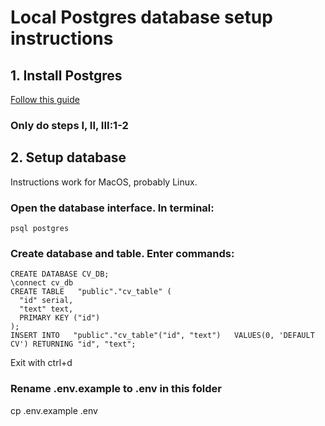 # Local Postgres database setup instructions

## 1. Install Postgres
[Follow this guide](https://www.codementor.io/devops/tutorial/getting-started-postgresql-server-mac-osx)
### Only do steps I, II, III:1-2

## 2. Setup database

Instructions work for MacOS, probably Linux.

  ### Open the database interface. In terminal:
    psql postgres

  ### Create database and table. Enter commands:

    CREATE DATABASE CV_DB;  
    \connect cv_db  
    CREATE TABLE   "public"."cv_table" (  
      "id" serial,  
      "text" text,  
      PRIMARY KEY ("id")  
    );  
    INSERT INTO   "public"."cv_table"("id", "text")   VALUES(0, 'DEFAULT CV') RETURNING "id", "text";

 Exit with ctrl+d

### Rename .env.example to .env in this folder

  cp .env.example .env
